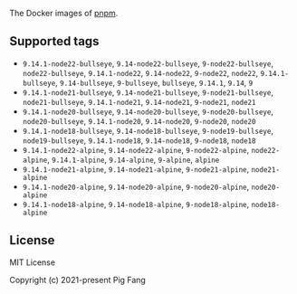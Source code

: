 The Docker images of [pnpm](https://pnpm.io).

## Supported tags

- `9.14.1-node22-bullseye`, `9.14-node22-bullseye`, `9-node22-bullseye`, `node22-bullseye`, `9.14.1-node22`, `9.14-node22`, `9-node22`, `node22`, `9.14.1-bullseye`, `9.14-bullseye`, `9-bullseye`, `bullseye`, `9.14.1`, `9.14`, `9`
- `9.14.1-node21-bullseye`, `9.14-node21-bullseye`, `9-node21-bullseye`, `node21-bullseye`, `9.14.1-node21`, `9.14-node21`, `9-node21`, `node21`
- `9.14.1-node20-bullseye`, `9.14-node20-bullseye`, `9-node20-bullseye`, `node20-bullseye`, `9.14.1-node20`, `9.14-node20`, `9-node20`, `node20`
- `9.14.1-node18-bullseye`, `9.14-node18-bullseye`, `9-node19-bullseye`, `node19-bullseye`, `9.14.1-node18`, `9.14-node18`, `9-node18`, `node18`
- `9.14.1-node22-alpine`, `9.14-node22-alpine`, `9-node22-alpine`, `node22-alpine`, `9.14.1-alpine`, `9.14-alpine`, `9-alpine`, `alpine`
- `9.14.1-node21-alpine`, `9.14-node21-alpine`, `9-node21-alpine`, `node21-alpine`
- `9.14.1-node20-alpine`, `9.14-node20-alpine`, `9-node20-alpine`, `node20-alpine`
- `9.14.1-node18-alpine`, `9.14-node18-alpine`, `9-node18-alpine`, `node18-alpine`

## License

MIT License

Copyright (c) 2021-present Pig Fang
